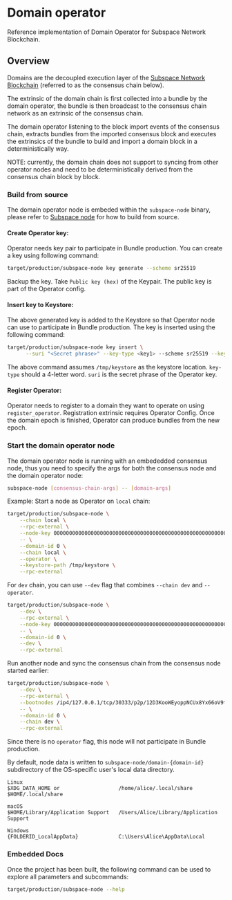 # Domain operator

Reference implementation of Domain Operator for Subspace Network Blockchain.

## Overview

Domains are the decoupled execution layer of the [Subspace Network Blockchain](https://subspace.network) (referred to as the consensus chain below).

The extrinsic of the domain chain is first collected into a bundle by the domain operator, the bundle is then broadcast to the consensus chain network as an extrinsic of the consensus chain.

The domain operator listening to the block import events of the consensus chain, extracts bundles from the imported consensus block and executes the extrinsics of the bundle to build and import a domain block in a deterministically way.

NOTE: currently, the domain chain does not support to syncing from other operator nodes and need to be deterministically derived from the consensus chain block by block.

### Build from source

The domain operator node is embeded within the `subspace-node` binary, please refer to [Subspace node](../crates/subspace-node/README.md) for how to build from source.

#### Create Operator key:
Operator needs key pair to participate in Bundle production.
You can create a key using following command:
```bash
target/production/subspace-node key generate --scheme sr25519
```

Backup the key. Take `Public key (hex)` of the Keypair. The public key is part of the Operator config.

#### Insert key to Keystore:
The above generated key is added to the Keystore so that Operator node can use to participate in Bundle production.
The key is inserted using the following command:
```bash
target/production/subspace-node key insert \
      --suri "<Secret phrase>" --key-type <key1> --scheme sr25519 --keystore-path /tmp/keystore
```
The above command assumes `/tmp/keystore` as the keystore location. `key-type` should a 4-letter word.
`suri` is the secret phrase of the Operator key.

#### Register Operator:
Operator needs to register to a domain they want to operate on using `register_operator`. Registration extrinsic requires Operator Config.
Once the domain epoch is finished, Operator can produce bundles from the new epoch.

### Start the domain operator node

The domain operator node is running with an embededded consensus node, thus you need to specify the args for both the consensus node and the domain operator node:

```bash
subspace-node [consensus-chain-args] -- [domain-args]
```

Example:
Start a node as Operator on `local` chain:
```bash
target/production/subspace-node \
    --chain local \
    --rpc-external \
    --node-key 0000000000000000000000000000000000000000000000000000000000000001 \
    -- \
    --domain-id 0 \
    --chain local \
    --operator \
    --keystore-path /tmp/keystore \
    --rpc-external
```

For `dev` chain, you can use `--dev` flag that combines `--chain dev` and `--operator`.
```bash
target/production/subspace-node \
    --dev \
    --rpc-external \
    --node-key 0000000000000000000000000000000000000000000000000000000000000001 \
    -- \
    --domain-id 0 \
    --dev \
    --rpc-external
```

Run another node and sync the consensus chain from the consensus node started earlier:
```bash
target/production/subspace-node \
    --dev \
    --rpc-external \
    --bootnodes /ip4/127.0.0.1/tcp/30333/p2p/12D3KooWEyoppNCUx8Yx66oV9fJnriXwCcXwDDUA2kj6vnc6iDEp \
    -- \
    --domain-id 0 \
    --chain dev \
    --rpc-external
```
Since there is no `operator` flag, this node will not participate in Bundle production.

By default, node data is written to `subspace-node/domain-{domain-id}` subdirectory of the OS-specific user's local data directory.
```
Linux
$XDG_DATA_HOME or                   /home/alice/.local/share
$HOME/.local/share 

macOS
$HOME/Library/Application Support   /Users/Alice/Library/Application Support

Windows
{FOLDERID_LocalAppData}             C:\Users\Alice\AppData\Local
```

### Embedded Docs

Once the project has been built, the following command can be used to explore all parameters and subcommands:

```bash
target/production/subspace-node --help
```
